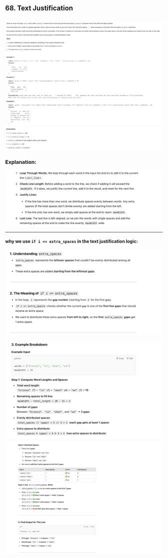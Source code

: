 ## 68. Text Justification
![](img/2025-03-03-18-44-03.png)
![](img/2025-03-03-18-44-14.png)
---

### Explanation:

![](img/2025-03-03-18-45-51.png)

---

#### why we use `if i <= extra_spaces` in the text justification logic:

![](img/2025-03-03-23-27-22.png)

![](img/2025-03-03-23-28-58.png)

![](img/2025-03-03-23-30-33.png)

